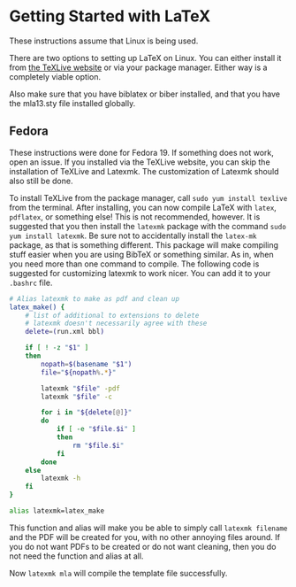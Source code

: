 Getting Started with LaTeX
==========================

These instructions assume that Linux is being used.

There are two options to setting up LaTeX on Linux.
You can either install it from [the TeXLive website](http://www.tug.org/texlive/) or via your package manager.
Either way is a completely viable option.

Also make sure that you have biblatex or biber installed, and that you have the mla13.sty file installed globally.

Fedora
------

These instructions were done for Fedora 19.
If something does not work, open an issue.
If you installed via the TeXLive website, you can skip the installation of TeXLive and Latexmk.
The customization of Latexmk should also still be done.

To install TeXLive from the package manager, call `sudo yum install texlive` from the terminal.
After installing, you can now compile LaTeX with `latex`, `pdflatex`, or something else!
This is not recommended, however.
It is suggested that you then install the `latexmk` package with the command `sudo yum install latexmk`.
Be sure not to accidentally install the `latex-mk` package, as that is something different.
This package will make compiling stuff easier when you are using BibTeX or something similar.
As in, when you need more than one command to compile.
The following code is suggested for customizing latexmk to work nicer.
You can add it to your `.bashrc` file.

```bash
# Alias latexmk to make as pdf and clean up
latex_make() {
	# list of additional to extensions to delete
	# latexmk doesn't necessarily agree with these
	delete=(run.xml bbl)

	if [ ! -z "$1" ]
	then
		nopath=$(basename "$1")
		file="${nopath%.*}"

		latexmk "$file" -pdf
		latexmk "$file" -c

		for i in "${delete[@]}"
		do
			if [ -e "$file.$i" ]
			then
				rm "$file.$i"
			fi
		done
	else
		latexmk -h
	fi
}

alias latexmk=latex_make
```

This function and alias will make you be able to simply call `latexmk filename` and the PDF will be created for you, with no other annoying files around.
If you do not want PDFs to be created or do not want cleaning, then you do not need the function and alias at all.

Now `latexmk mla` will compile the template file successfully.
